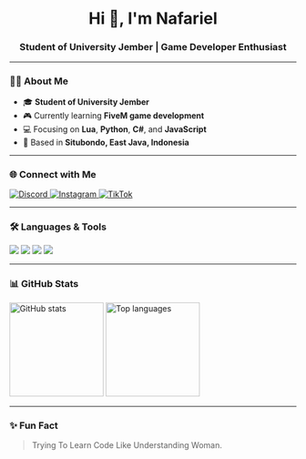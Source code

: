 <!-- Profil README Naf -->

<h1 align="center">Hi 👋, I'm Nafariel</h1>
<h3 align="center">Student of University Jember | Game Developer Enthusiast</h3>

---

### 🧑‍🎓 About Me
- 🎓 **Student of University Jember**  
- 🎮 Currently learning **FiveM game development**  
- 💻 Focusing on **Lua**, **Python**, **C#**, and **JavaScript**  
- 📍 Based in **Situbondo, East Java, Indonesia**

---

### 🌐 Connect with Me
<p align="left">
  <a href="https://discord.com/users/yourdiscordid" target="_blank">
    <img src="https://img.shields.io/badge/Discord-5865F2?style=for-the-badge&logo=discord&logoColor=white" alt="Discord"/>
  </a>
  <a href="https://www.instagram.com/n4fzz._/" target="_blank">
    <img src="https://img.shields.io/badge/Instagram-E4405F?style=for-the-badge&logo=instagram&logoColor=white" alt="Instagram"/>
  </a>
  <a href="https://tiktok.com/@n4fzz" target="_blank">
    <img src="https://img.shields.io/badge/TikTok-000000?style=for-the-badge&logo=tiktok&logoColor=white" alt="TikTok"/>
  </a>
</p>

---

### 🛠️ Languages & Tools
<p align="left">
  <img src="https://img.shields.io/badge/Lua-2C2D72?style=for-the-badge&logo=lua&logoColor=white" />
  <img src="https://img.shields.io/badge/Python-3776AB?style=for-the-badge&logo=python&logoColor=white" />
  <img src="https://img.shields.io/badge/C%23-239120?style=for-the-badge&logo=c-sharp&logoColor=white" />
  <img src="https://img.shields.io/badge/JavaScript-F7DF1E?style=for-the-badge&logo=javascript&logoColor=black" />
</p>

---

### 📊 GitHub Stats
<p align="left">
  <img src="https://github-readme-stats.vercel.app/api?username=nafzzuwu&show_icons=true&theme=radical" alt="GitHub stats" height="165"/>
  <img src="https://github-readme-stats.vercel.app/api/top-langs/?username=nafzzuwu&layout=compact&theme=radical" alt="Top languages" height="165"/>
</p>

---

### ✨ Fun Fact
> Trying To Learn Code Like Understanding Woman.

